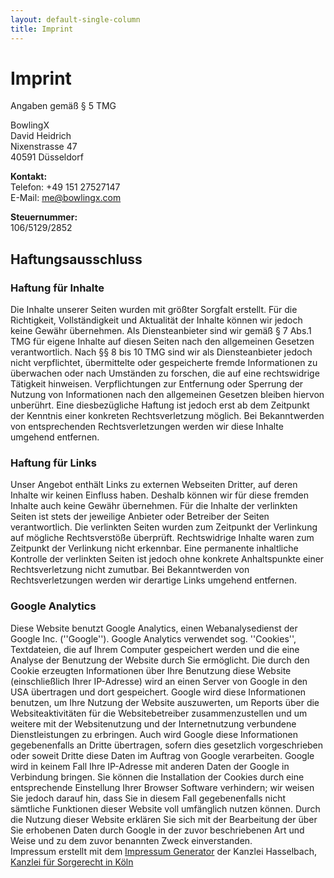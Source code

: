 ```yaml
---
layout: default-single-column
title: Imprint
---
```


# Imprint

Angaben gemäß § 5 TMG

BowlingX<br>
David Heidrich <br>
    Nixenstrasse 47<br>
    40591 Düsseldorf <br>

**Kontakt:**<br>
Telefon: +49 151 27527147<br>
E-Mail: me@bowlingx.com

**Steuernummer:**<br>
106/5129/2852

## Haftungsausschluss 

### Haftung für Inhalte

Die Inhalte unserer Seiten wurden mit größter Sorgfalt erstellt. Für die Richtigkeit, Vollständigkeit und
Aktualität der Inhalte können wir jedoch keine Gewähr übernehmen. Als Diensteanbieter sind wir gemäß § 7
Abs.1 TMG für eigene Inhalte auf diesen Seiten nach den allgemeinen Gesetzen verantwortlich. Nach §§ 8 bis
10 TMG sind wir als Diensteanbieter jedoch nicht verpflichtet, übermittelte oder gespeicherte fremde
Informationen zu überwachen oder nach Umständen zu forschen, die auf eine rechtswidrige Tätigkeit hinweisen.
Verpflichtungen zur Entfernung oder Sperrung der Nutzung von Informationen nach den allgemeinen Gesetzen
bleiben hiervon unberührt. Eine diesbezügliche Haftung ist jedoch erst ab dem Zeitpunkt der Kenntnis einer
konkreten Rechtsverletzung möglich. Bei Bekanntwerden von entsprechenden Rechtsverletzungen werden wir diese
Inhalte umgehend entfernen.

### Haftung für Links

Unser Angebot enthält Links zu externen Webseiten Dritter, auf deren Inhalte wir keinen Einfluss haben.
Deshalb können wir für diese fremden Inhalte auch keine Gewähr übernehmen. Für die Inhalte der verlinkten
Seiten ist stets der jeweilige Anbieter oder Betreiber der Seiten verantwortlich. Die verlinkten Seiten
wurden zum Zeitpunkt der Verlinkung auf mögliche Rechtsverstöße überprüft. Rechtswidrige Inhalte waren zum
Zeitpunkt der Verlinkung nicht erkennbar. Eine permanente inhaltliche Kontrolle der verlinkten Seiten ist
jedoch ohne konkrete Anhaltspunkte einer Rechtsverletzung nicht zumutbar. Bei Bekanntwerden von
Rechtsverletzungen werden wir derartige Links umgehend entfernen.

### Google Analytics

Diese Website benutzt Google Analytics, einen Webanalysedienst der Google Inc. (''Google''). Google
Analytics verwendet sog. ''Cookies'', Textdateien, die auf Ihrem Computer gespeichert werden und die eine
Analyse der Benutzung der Website durch Sie ermöglicht. Die durch den Cookie erzeugten Informationen über
Ihre Benutzung diese Website (einschließlich Ihrer IP-Adresse) wird an einen Server von Google in den USA
übertragen und dort gespeichert. Google wird diese Informationen benutzen, um Ihre Nutzung der Website
auszuwerten, um Reports über die Websiteaktivitäten für die Websitebetreiber zusammenzustellen und um
weitere mit der Websitenutzung und der Internetnutzung verbundene Dienstleistungen zu erbringen. Auch wird
Google diese Informationen gegebenenfalls an Dritte übertragen, sofern dies gesetzlich vorgeschrieben oder
soweit Dritte diese Daten im Auftrag von Google verarbeiten. Google wird in keinem Fall Ihre IP-Adresse mit
anderen Daten der Google in Verbindung bringen. Sie können die Installation der Cookies durch eine
entsprechende Einstellung Ihrer Browser Software verhindern; wir weisen Sie jedoch darauf hin, dass Sie in
diesem Fall gegebenenfalls nicht sämtliche Funktionen dieser Website voll umfänglich nutzen können. Durch
die Nutzung dieser Website erklären Sie sich mit der Bearbeitung der über Sie erhobenen Daten durch Google
in der zuvor beschriebenen Art und Weise und zu dem zuvor benannten Zweck einverstanden.<br>
Impressum erstellt mit dem <a href="http://www.impressum-generator.de">Impressum Generator</a> der Kanzlei
Hasselbach, <a href="http://www.kanzlei-hasselbach.de/rechtsanwalt-sorgerecht-koeln/">Kanzlei für Sorgerecht in
Köln</a>
